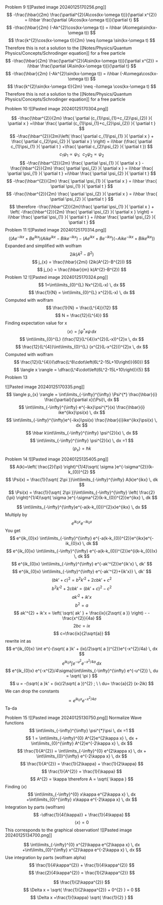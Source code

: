 Problem 9
![[Pasted image 20240125170256.png]]
$$
-\frac{\hbar}{2m} \frac{\partial^{2}(A\cos(kx-\omega t))}{\partial x^{2}} = i\hbar \frac{\partial (A\cos(kx-\omega t))}{\partial t}
$$
$$
-\frac{\hbar}{2m} (-Ak^{2}\cos(kx-\omega t)) = i\hbar (A\omega\sin(kx-\omega t))
$$
$$
\frac{k^{2}\cos(kx-\omega t)}{2m} \neq i\omega \sin(kx-\omega t)
$$
Therefore this is not a solution to the [[Notes/Physics/Quantum Physics/Concepts/Schrodinger equation]] for a free particle
$$
-\frac{\hbar}{2m} \frac{\partial^{2}(A\sin(kx-\omega t))}{\partial x^{2}} = i\hbar \frac{\partial (A\sin(kx-\omega t))}{\partial t}
$$
$$
-\frac{\hbar}{2m} (-Ak^{2}\sin(kx-\omega t)) = i\hbar (-A\omega\cos(kx-\omega t))
$$
$$
\frac{k^{2}\sin(kx-\omega t)}{2m} \neq -i\omega \cos(kx-\omega t)
$$
Therefore this is not a solution to the [[Notes/Physics/Quantum Physics/Concepts/Schrodinger equation]] for a free particle

Problem 10
![[Pasted image 20240125170304.png]]

$$
-\frac{\hbar^{2}}{2m} \frac{ \partial (c_{1}\psi_{1}+c_{2}\psi_{2}) }{ \partial x } =i\hbar \frac{ \partial (c_{1}\psi_{1}+c_{2}\psi_{2}) }{ \partial t } 
$$
$$
-\frac{\hbar^{2}}{2m}\left( \frac{ \partial c_{1}\psi_{1} }{ \partial x } + \frac{ \partial c_{2}\psi_{2} }{ \partial x }   \right) = i\hbar (\frac{ \partial c_{1}\psi_{1} }{ \partial t } +\frac{ \partial c_{2}\psi_{2} }{ \partial t }) 
$$
$$
c_{1}\psi_{1} \propto \psi_{1} ; \ \ c_{2}\psi_{2}\propto \psi_{2}
$$
$$
-\frac{\hbar^{2}}{2m} \frac{ \partial \psi_{1} }{ \partial x } -\frac{\hbar^{2}}{2m} \frac{ \partial \psi_{2} }{ \partial x } = i\hbar \frac{ \partial \psi_{1} }{ \partial t } +i\hbar \frac{ \partial \psi_{2} }{ \partial t } 
$$
$$
-\frac{\hbar^{2}}{2m} \frac{ \partial \psi_{1} }{ \partial x }  = i\hbar \frac{ \partial \psi_{1} }{ \partial t } 
$$
$$
-\frac{\hbar^{2}}{2m} \frac{ \partial \psi_{2} }{ \partial x }  = i\hbar \frac{ \partial \psi_{2} }{ \partial t } 
$$
$$
\therefore -\frac{\hbar^{2}}{2m}\frac{ \partial \psi_{1} }{ \partial x } + \left( -\frac{\hbar^{2}}{2m} \frac{ \partial \psi_{2} }{ \partial x }  \right) = i\hbar \frac{ \partial \psi_{1} }{ \partial t }  + i\hbar \frac{ \partial \psi_{2} }{ \partial t } 
$$
Problem 11
![[Pasted image 20240125170314.png]]
$$
((Ae^{-ikx}+Be^{ikx})(Aike^{ikx}-Bike^{-ikx})-(Ae^{ikx}+Be^{-ikx})(-Aike^{-ikx}+Bike^{ikx}))
$$
Expanded and simplified with wolfram
$$
2ik(A^{2}-B^{2})
$$
$$
j_{x} = \frac{\hbar}{2mi} (2ik(A^{2}-B^{2}))
$$
$$
j_{x} = \frac{\hbar}{m} k(A^{2}-B^{2})
$$
Problem 12
![[Pasted image 20240125170324.png]]
$$
1=\int\limits_{0}^{L} Nx^{2}(L-x) \, dx 
$$
$$
\frac{1}{N} = \int\limits_{0}^{L} x^{2}(L-x) \, dx 
$$
Computed with wolfram
$$
\frac{1}{N} = \frac{L^{4}}{12}
$$
$$
N = \frac{12}{L^{4}}
$$
Finding expectation value for x
$$
\langle x \rangle = \int \psi^* x\psi\, dx 
$$
$$
\int\limits_{0}^{L} (\frac{12}{L^{4}}x^{2}(L-x))^{2}x \, dx 
$$
$$
\frac{12}{L^{4}}\int\limits_{0}^{L} (x^{2}(L-x^{2}))^{2}x \, dx 
$$
Computed with wolfram 
$$
\frac{12}{L^{4}}(\dfrac{L^8\cdot\left(6L^2-15L+10\right)}{60})
$$
$$
\langle x \rangle = \dfrac{L^4\cdot\left(6L^2-15L+10\right)}{5}
$$
Problem 13

![[Pasted image 20240125170335.png]]
$$
\langle p_{x} \rangle = \int\limits_{-\infty}^{\infty} \Psi^{*} \frac{\hbar}{i} \frac{\partial}{\partial x}(\Psi)\, dx 
$$
$$
\int\limits_{-\infty}^{\infty} e^{-ikx}\psi^{*}(x) \frac{\hbar}{i} ike^{ikx}\psi(x) \, dx 
$$
$$
	\int\limits_{-\infty}^{\infty}e^{-ikx}\psi(x) \frac{\hbar}{i}ike^{ikx}\psi(x)  \, dx 
$$
$$
\hbar k\int\limits_{-\infty}^{\infty} \psi^{2}(x) \, dx 
$$
$$
\int\limits_{-\infty}^{\infty} \psi^{2}(x) \, dx =1
$$
$$
\langle p_{x} \rangle = \hbar k
$$

Problem 14
![[Pasted image 20240125135405.png]]
$$
A(k)=\left( \frac{2}{\pi} \right)^{1/4}\sqrt{ \sigma }e^{-\sigma^{2}}(k-k_{0})^{2}
$$
$$
\Psi(x) = \frac{1}{\sqrt{ 2\pi }}\int\limits_{-\infty}^{\infty} A(k)e^{ikx} \, dk
$$
$$
\Psi(x) = \frac{1}{\sqrt{ 2\pi }}\int\limits_{-\infty}^{\infty} \left( \frac{2}{\pi} \right)^{1/4}\sqrt{ \sigma }e^{-\sigma^{2}(k-k_{0})^{2}}e^{ikx} \, dk
$$

$$
\int\limits_{-\infty}^{\infty}e^{-a(k-k_{0})^{2}x}e^{ikx}  \, dx 
$$
Multiply by 
$$
e^{ik_{0}x}e^{-ik_{0}x}
$$
You get 
$$
e^{ik_{0}x} \int\limits_{-\infty}^{\infty} e^{-a(k-k_{0})^{2}}e^{ikx}e^{-ik_{0}x} \, dk
$$
$$
e^{ik_{0}x} \int\limits_{-\infty}^{\infty} e^{-a(k-k_{0})^{2}}e^{i(k-k_{0})x} \, dk
$$
$$
e^{ik_{0}x} \int\limits_{-\infty}^{\infty} e^{-ak'^{2}}e^{ik'x} \, dk'
$$
$$
e^{ik_{0}x} \int\limits_{-\infty}^{\infty} e^{-ak'^{2}+{ik'x}} \, dk'
$$
$$
(bk' + c) ^{2} = b^{2}k'^{2} +2c b k' + c^{2}
$$
$$
b^{2}k'^{2} + 2c b k' = (bk'+c)^{2}-c^{2}
$$
$$
ak'^{2}+ik'x
$$
$$
b^{2} = a 
$$
$$
ak'^{2} + ik'x = \left( \sqrt{ ak' }  + \frac{ix}{2\sqrt{ a }} \right) - -\frac{x^{2}}{4a}
$$
$$
2bc = ix
$$
$$
c=\frac{ix}{2\sqrt{a}}
$$
rewrite int as
$$
e^{ik_{0}x} \int e^{-(\sqrt{ a }k' + (ix)/2\sqrt{ a })^{2}}e^{-x^{2}/4a} \, dx 
$$
$$
e^{ik_{0}x} \int e^{-u^{2}} e^{-x^{2}/4a} \, dx 
$$
$$
e^{ik_{0}x} e^{-x^{2}/4\sigma}\int\limits_{-\infty}^{\infty} e^{-u^{2}} \, du = \sqrt{ \pi }
$$
$$
u = -(\sqrt{ a }k' + (ix)/2\sqrt{ a })^{2} ; \ \ du= \frac{a}{2} (x-2ik)
$$
We can drop the constants
$$
\propto e^{ik_{0}x} e^{-x^{2}/4\sigma}
$$
Ta-da

Problem 15
![[Pasted image 20240125130750.png]]
Normalize Wave functions
$$
\int\limits_{-\infty}^{\infty} \psi^{*}\psi \, dx  =1
$$
$$
1 = \int\limits_{-\infty}^{0} A^{2}e^{2\kappa x} \, dx + \int\limits_{0}^{\infty} A^{2}e^{-2\kappa x} \, dx  
$$
$$
\frac{1}{A^{2}} =  \int\limits_{-\infty}^{0} e^{2\kappa x} \, dx + \int\limits_{0}^{\infty} e^{-2\kappa x} \, dx  
$$
$$
\frac{1}{A^{2}} = \frac{1}{2\kappa} + \frac{1}{2\kappa}
$$
$$
\frac{1}{A^{2}} = \frac{1}{\kappa}
$$
$$
A^{2} = \kappa \therefore A = \sqrt{ \kappa }
$$
Finding $\langle x \rangle$
$$
\int\limits_{-\infty}^{0} x\kappa e^{2\kappa x} \, dx +\int\limits_{0}^{\infty} x\kappa e^{-2\kappa x} \, dx 
$$
Integration by parts (wolfram)
$$
-\dfrac{1}{4{\kappa}} + \frac{1}{4\kappa}
$$
$$
\langle x \rangle = 0
$$
This corresponds to the graphical observation!
![[Pasted image 20240125134700.png]]

$$
\int\limits_{-\infty}^{0} x^{2}\kappa e^{2\kappa x} \, dx +\int\limits_{0}^{\infty} x^{2}\kappa e^{-2\kappa x} \, dx 
$$
Use integration by parts (wolfram alpha)
$$
\frac{1}{4\kappa^{2}} + \frac{1}{4\kappa^{2}}
$$
$$
\frac{2}{4\kappa^{2}} = \frac{1}{2\kappa^{2}}
$$

$$
\frac{1}{2\kappa^{2}}
$$
$$
\Delta x = \sqrt{ \frac{1}{2\kappa^{2}} + 0^{2} } = 0 
$$
$$
\Delta x =\frac{1}{\kappa} \sqrt{ \frac{1}{2} }
$$





